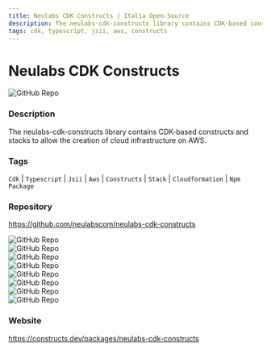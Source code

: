 ```yaml
---
title: Neulabs CDK Constructs | Italia Open-Source
description: The neulabs-cdk-constructs library contains CDK-based constructs and stacks to allow the creation of cloud infrastructure on AWS.
tags: cdk, typescript, jsii, aws, constructs
---
```

        

# Neulabs CDK Constructs

![GitHub Repo](https://img.shields.io/static/v1?label=category&message=opensource&color=green)

### Description

The neulabs-cdk-constructs library contains CDK-based constructs and stacks to allow the creation of cloud infrastructure on AWS.

### Tags

`Cdk` | `Typescript` | `Jsii` | `Aws` | `Constructs` | `Stack` | `Cloudformation` | `Npm Package`

### Repository

https://github.com/neulabscom/neulabs-cdk-constructs

![GitHub Repo](https://img.shields.io/github/stars/neulabscom/neulabs-cdk-constructs?style=social)<br />![GitHub Repo](https://img.shields.io/github/forks/neulabscom/neulabs-cdk-constructs?style=social)<br />![GitHub Repo](https://img.shields.io/github/v/tag/neulabscom/neulabs-cdk-constructs?style=social)<br />![GitHub Repo](https://img.shields.io/github/contributors/neulabscom/neulabs-cdk-constructs)<br />![GitHub Repo](https://img.shields.io/github/issues-pr/neulabscom/neulabs-cdk-constructs)<br />![GitHub Repo](https://img.shields.io/github/issues/neulabscom/neulabs-cdk-constructs)<br />![GitHub Repo](https://img.shields.io/github/license/neulabscom/neulabs-cdk-constructs)<br />![GitHub Repo](https://img.shields.io/github/last-commit/neulabscom/neulabs-cdk-constructs)<br />

### Website

https://constructs.dev/packages/neulabs-cdk-constructs